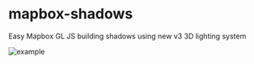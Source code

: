 # mapbox-shadows

Easy Mapbox GL JS building shadows using new v3 3D lighting system

![example](example.png)

